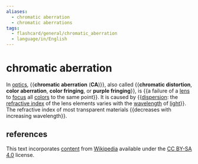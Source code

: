 ```yaml
---
aliases:
  - chromatic aberration
  - chromatic aberrations
tags:
  - flashcard/general/chromatic_aberration
  - language/in/English
---
```


# chromatic aberration

In [optics](optics.md), {{__chromatic aberration__ (__CA__)}}, also called {{__chromatic distortion__, __color aberration__, __color fringing__, or __purple fringing__}}, is {{a failure of a [lens](lens.md) to [focus](focus%20(optics).md) all [colors](color.md) to the same point}}. It is caused by {{[dispersion](dispersion%20(optics).md): the [refractive index](refractive%20index.md) of the lens elements varies with the [wavelength](wavelength.md) of [light](light.md)}}. The refractive index of most transparent materials {{decreases with increasing wavelength}}. <!--SR:!2024-08-09,13,290!2024-09-16,40,290!2024-08-13,17,290!2024-09-12,35,270!2024-08-10,14,290-->

## references

This text incorporates [content](https://en.wikipedia.org/wiki/chromatic_aberration) from [Wikipedia](Wikipedia.md) available under the [CC BY-SA 4.0](https://creativecommons.org/licenses/by-sa/4.0/) license.
